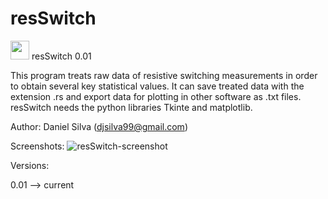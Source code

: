 # resSwitch 


<img src="https://dl.dropboxusercontent.com/u/2077037/resSwitch.ico" height="30"> resSwitch 0.01

This program treats raw data of resistive switching measurements in order to obtain several key statistical values.
It can save treated data with the extension .rs and export data for plotting in other software as .txt files.
resSwitch needs the python libraries Tkinte and matplotlib.

Author: Daniel Silva (djsilva99@gmail.com)

Screenshots:
![resSwitch-screenshot](https://dl.dropboxusercontent.com/u/2077037/resSwitchScreenshot.png)

Versions:

0.01 --> current
